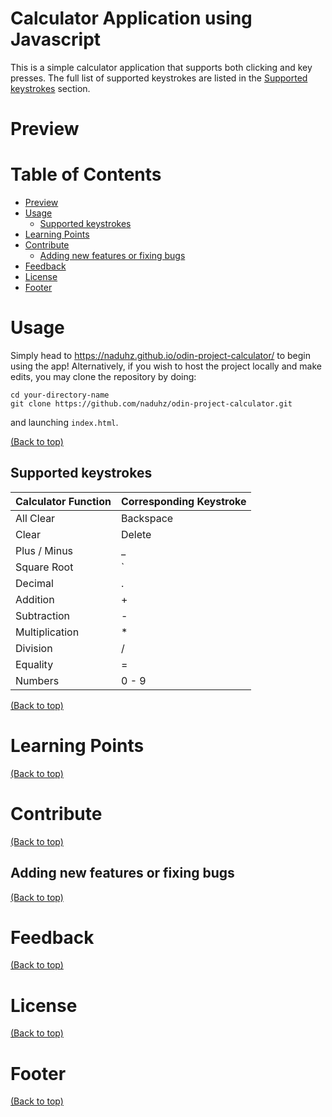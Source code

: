 # Calculator Application using Javascript
This is a simple calculator application that supports both clicking and key presses. The full list of supported keystrokes are listed in the [Supported keystrokes](#supported-keystrokes) section.

# Preview

# Table of Contents
- [Preview](#preview)
- [Usage](#usage)
  - [Supported keystrokes](#supported-keystrokes)
- [Learning Points](#learning-points)
- [Contribute](#contribute)
  - [Adding new features or fixing bugs](#adding-new-features-or-fixing-bugs)
- [Feedback](#feedback)
- [License](#license)
- [Footer](#footer)

# Usage
Simply head to https://naduhz.github.io/odin-project-calculator/ to begin using the app! Alternatively, if you wish to host the project locally and make edits, you may clone the repository by doing:

```shell
cd your-directory-name
git clone https://github.com/naduhz/odin-project-calculator.git
```

and launching `index.html`.

[(Back to top)](#table-of-contents)

## Supported keystrokes
| Calculator Function | Corresponding Keystroke |
| ----------- | ----------- |
| All Clear | Backspace |
| Clear | Delete |
| Plus / Minus | _ |
| Square Root | \` |
| Decimal | . |
| Addition | + |
| Subtraction | - |
| Multiplication | * |
| Division | / |
| Equality | = |
| Numbers | 0 - 9 |

[(Back to top)](#table-of-contents)

# Learning Points
[(Back to top)](#table-of-contents)

# Contribute
[(Back to top)](#table-of-contents)

## Adding new features or fixing bugs
[(Back to top)](#table-of-contents)

# Feedback
[(Back to top)](#table-of-contents)

# License
[(Back to top)](#table-of-contents)

# Footer
[(Back to top)](#table-of-contents)
